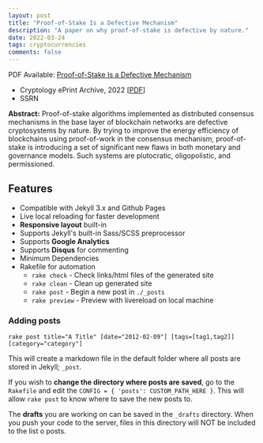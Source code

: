 ```yaml
---
layout: post
title: "Proof-of-Stake Is a Defective Mechanism"
description: "A paper on why proof-of-stake is defective by nature."
date: 2022-03-24
tags: cryptocurrencies
comments: false
---
```


PDF Available: [Proof-of-Stake Is a Defective Mechanism](https://e.nig.ma/docs/pos.pdf)
- Cryptology ePrint Archive, 2022 [[PDF](https://eprint.iacr.org/2022/409.pdf)]
- SSRN

**Abstract:** Proof-of-stake algorithms implemented as distributed consensus mechanisms in the base layer of blockchain networks are defective cryptosystems by nature. By trying to improve the energy efficiency of blockchains using proof-of-work in the consensus mechanism, proof-of-stake is introducing a set of significant new flaws in both monetary and governance models. Such systems are plutocratic, oligopolistic, and permissioned.

## Features
- Compatible with Jekyll 3.x and Github Pages
- Live local reloading for faster development
- **Responsive layout** built-in
- Supports Jekyll's built-in Sass/SCSS preprocessor
- Supports **Google Analytics**
- Supports **Disqus** for commenting
- Minimum Dependencies
- Rakefile for automation
    - `rake check`    - Check links/html files of the generated site
    - `rake clean`    - Clean up generated site
    - `rake post`     - Begin a new post in `./_posts`
    - `rake preview`  - Preview with livereload on local machine


### Adding posts
```
rake post title="A Title" [date="2012-02-09"] [tags=[tag1,tag2]] [category="category"]
```
This will create a markdown file in the default folder where all posts are stored in Jekyll; `_post`.

If you wish to **change the directory where posts are saved**, go to the `Rakefile` and edit the `CONFIG = { 'posts': CUSTOM_PATH_HERE }`. This will allow `rake post` to know where to save the new posts to.

The **drafts** you are working on can be saved in the `_drafts` directory. When you push your code to the server, files in this directory will NOT be included to the list o posts.
